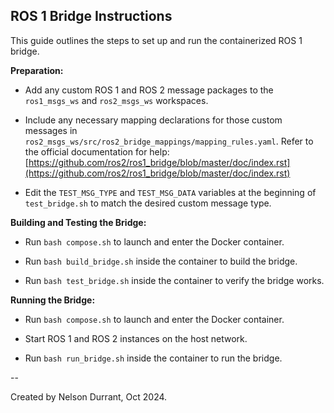 ## ROS 1 Bridge Instructions

This guide outlines the steps to set up and run the containerized ROS 1 bridge.

**Preparation:**

- Add any custom ROS 1 and ROS 2 message packages to the `ros1_msgs_ws` and `ros2_msgs_ws` workspaces.

- Include any necessary mapping declarations for those custom messages in `ros2_msgs_ws/src/ros2_bridge_mappings/mapping_rules.yaml`. Refer to the official documentation for help: [https://github.com/ros2/ros1_bridge/blob/master/doc/index.rst](https://github.com/ros2/ros1_bridge/blob/master/doc/index.rst)

- Edit the `TEST_MSG_TYPE` and `TEST_MSG_DATA` variables at the beginning of `test_bridge.sh` to match the desired custom message type.

**Building and Testing the Bridge:**

- Run `bash compose.sh` to launch and enter the Docker container.

- Run `bash build_bridge.sh` inside the container to build the bridge.

- Run `bash test_bridge.sh` inside the container to verify the bridge works.
  
**Running the Bridge:**

- Run `bash compose.sh` to launch and enter the Docker container.

- Start ROS 1 and ROS 2 instances on the host network.

- Run `bash run_bridge.sh` inside the container to run the bridge.

--

Created by Nelson Durrant, Oct 2024.
